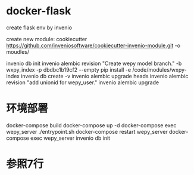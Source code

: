 # docker-flask
create flask env by invenio

create new module:
cookiecutter https://github.com/inveniosoftware/cookiecutter-invenio-module.git -o moudles/

invenio db init
invenio alembic revision "Create wepy model branch." -b wxpy_index -p dbdbc1b19cf2 --empty
pip install -e /code/modules/wxpy-index
invenio db create -v
invenio alembic upgrade heads
invenio alembic revision "add unionid for wepy_user."
invenio alembic upgrade

# 环境部署
docker-compose build
docker-compose up -d
docker-compose exec wepy_server ./entrypoint.sh
docker-compose restart wepy_server
docker-compose exec wepy_server invenio db init
# 参照7行